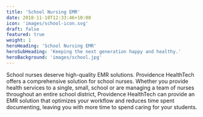 ```yaml
---
title: 'School Nursing EMR'
date: 2018-11-18T12:33:46+10:00
icon: 'images/school-icon.svg'
draft: false
featured: true
weight: 1
heroHeading: 'School Nursing EMR'
heroSubHeading: 'Keeping the next generation happy and healthy.'
heroBackground: 'images/school.jpg'
---
```


School nurses deserve high-quality EMR solutions. Providence HealthTech offers a comprehensive solution for school nurses. Whether you provide health services to a single, small, school or are managing a team of nurses throughout an entire school district, Providence HealthTech can provide an EMR solution that optimizes your workflow and reduces time spent documenting, leaving you with more time to spend caring for your students.